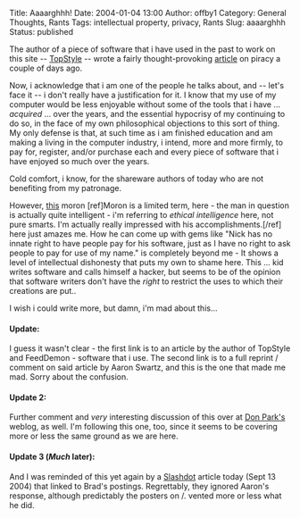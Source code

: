 Title: Aaaarghhh!
Date: 2004-01-04 13:00
Author: offby1
Category: General Thoughts, Rants
Tags: intellectual property, privacy, Rants
Slug: aaaarghhh
Status: published

The author of a piece of software that i have used in the past to work
on this site -- [TopStyle](http://www.bradsoft.com/topstyle/index.asp)
-- wrote a fairly thought-provoking
[article](http://nick.typepad.com/blog/2004/01/on_piracy.html) on
piracy a couple of days ago.

Now, i acknowledge that i am one of the people he talks about, and --
let's face it -- i don't really have a justification for it. I know that
my use of my computer would be less enjoyable without some of the tools
that i have ... _acquired_ ... over the years, and the essential
hypocrisy of my continuing to do so, in the face of my own philosophical
objections to this sort of thing. My only defense is that, at such time
as i am finished education and am making a living in the computer
industry, i intend, more and more firmly, to pay for, register, and/or
purchase each and every piece of software that i have enjoyed so much
over the years.

Cold comfort, i know, for the shareware authors of today who are not
benefiting from my patronage.

However, [this](http://www.aaronsw.com/2002/onPiracy) moron [ref]Moron is a limited term, here - the man in question is
actually quite intelligent - i'm referring to _ethical intelligence_
here, not pure smarts. I'm actually really impressed with his
accomplishments.[/ref] here just amazes me. How he can come up with gems like
"Nick has no innate right to have people pay for his software, just as I
have no right to ask people to pay for use of my name." is completely
beyond me - It shows a level of intellectual dishonesty that puts my own
to shame here. This ... kid writes software and calls himself a hacker,
but seems to be of the opinion that software writers don't have the
_right_ to restrict the uses to which their creations are put..

I wish i could write more, but damn, i'm mad about this...

#### Update:

I guess it wasn't clear - the first link is to an article by the author
of TopStyle and FeedDemon - software that i use. The second link is to a
full reprint / comment on said article by Aaron Swartz, and this is the
one that made me mad. Sorry about the confusion.

#### Update 2:

Further comment and _very_ interesting discussion of this over at [Don
Park's](http://www.docuverse.com/blog/donpark/EntryViewPage.aspx?guid=7a592614-ff21-4817-b7c0-3ea9a7007122)
weblog, as well. I'm following this one, too, since it seems to be
covering more or less the same ground as we are here.

#### Update 3 (_Much_ later):

And I was reminded of this yet again by a
[Slashdot](http://slashdot.org/comments.pl?sid=121633) article today
(Sept 13 2004) that linked to Brad's postings. Regrettably, they ignored
Aaron's response, although predictably the posters on /. vented more or
less what he did.
